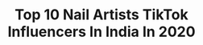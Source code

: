 ---
title: Top 10 Nail Artists TikTok Influencers In India In 2020
description: >-
  Find top nail artists TikTok influencers in India in 2020. Most popular hashtags: #trending #foryou #nailart #foryoupage.
platform: TikTok
hits: 12
text_top: Analyze the best TikTok profiles on inBeat.
text_bottom: inBeat aggregates 12 TikTok influencers like this in India for you to collaborate.
profiles:
  - username: "shivani0812"
    fullname: >-
      sweet shivani
    bio: >-
      MEERUT nailartist💅,youtuber(shivani singh nailsart), instagrm(cutepie vani)👈
    location: "India"
    followers: 5495
    engagement: 469
    commentsToLikes: 0.009175
    id: ckamr132ujqgy0i78q2xdnx2t
    verified: false
    hashtags: "#foryou, #love, #fyp, #longnails"
  - username: "lupinkakkar"
    fullname: >-
      Lupin kakkar
    bio: >-
      nailartist💅designer👗hisar🏠 To get a video of ur name follow on Instagram & dm
    location: "India"
    followers: 118800
    engagement: 334
    commentsToLikes: 0.035679
    id: ckamr1d8njsia0i784ila9tw2
    verified: false
    hashtags: "#nailart, #subscribemyyoutubechannel, #foryoupage, #nailartist"
  - username: "shalusharma865"
    fullname: >-
      Shalu Sharma
    bio: >-
      nailartist 💅🏻follow my Insta
    location: "India"
    followers: 34500
    engagement: 907
    commentsToLikes: 0.047010
    id: ckcjixrkdd2h10j231oymvhn4
    verified: false
    hashtags: "#foryoupag, #chand, #swagstepchallenge, #duet"
  - username: "lupin.kakkar"
    fullname: >-
      Lupin Kakkar
    bio: >-
      nailartist💅 designer 👗
    location: "India"
    followers: 172300
    engagement: 994
    commentsToLikes: 0.010807
    id: ckbkzitlvw1c60j23yaqh94ju
    verified: false
    hashtags: "#tiktokindia, #ondemand, #nailartist, #nailart"
  - username: "payalsingh.nailsqueen"
    fullname: >-
      Payal Singh
    bio: >-
      Mrs.Indiaglobe2020/NailsQueen💅Actor/Model, Insta- Payalsingh.nailqueen 😍💅❤
    location: "India"
    followers: 13486
    engagement: 619
    commentsToLikes: 0.018036
    id: ck83k174h8ini0j78gw49e049
    verified: false
    hashtags: "#tranding, #nails, #makeup, #stayhome"
  - username: "miss.singhh"
    fullname: >-
      Akshata Singh
    bio: >-
      Mumbaikar Mehendi Artist DM on insta for bookings
    location: "India"
    followers: 7653
    engagement: 811
    commentsToLikes: 0.038584
    id: ckbkhsyb69xzc0j23lvsljewh
    verified: false
    hashtags: "#trending, #tiktokindia, #comedy, #punjabisong"
  - username: "parulsainimakeovers"
    fullname: >-
      parulsainimakeovers 
    bio: >-
      Dubai n U.K Certified Makeup Artist INSTA/FB- parulsainimakeovers 📍AMBALA CANT
    location: "India"
    followers: 83000
    engagement: 601
    commentsToLikes: 0.021211
    id: ckailzrqcqggn0i78sam8hlmu
    verified: false
    hashtags: "#makeupvideo, #makeupartist, #haintaiyaarhum, #modelmakeup"
  - username: "prettysush24"
    fullname: >-
      Prettysush 
    bio: >-
      Artist youtube :- prettysush subscribe karo ✅ Facebook : Prettysush24 ✅
    location: "India"
    followers: 225400
    engagement: 605
    commentsToLikes: 0.027120
    id: ckb9t7rcnr2c50j23z3qammqv
    verified: false
    hashtags: "#theyolook, #foryou, #purplehack, #prettysush"
  - username: "kpoornima"
    fullname: >-
      poornima poo
    bio: >-
      Make-up artist
    location: "India"
    followers: 22300
    engagement: 352
    commentsToLikes: 0.016158
    id: ckbqgcxu11r5v0j23or4b2t3p
    verified: false
    hashtags: "#covid, #stayhome, #dollmakeover, #requestedvideo"
  - username: "soni_fashion_rajkot"
    fullname: >-
      SONI FASHION RAJKOT 
    bio: >-
      “SONI FASHION “ ANAND BUNGALOW CHOWK, MAVDI MAIN ROAD, RAJKOT - 360004 GUJARAT
    location: "India"
    followers: 29600
    engagement: 681
    commentsToLikes: 0.030158
    id: ckcel658iuvvh0j23r6mrappz
    verified: false
    hashtags: "#picsart, #rajkot, #fyp, #gemstone"
---